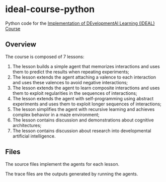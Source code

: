 # ideal-course-python

Python code for the [Implementation of DEvelopmentAl Learning (IDEAL) Course](https://projet.liris.cnrs.fr/ideal/mooc/lesson.php)

## Overview

The course is composed of 7 lessons:

1. The lesson builds a simple agent that memorizes interactions and uses them to predict the results when repeating experiments;
2. The lesson extends the agent attaching a valence to each interaction and uses these valences to avoid negative interactions;
3. The lesson extends the agent to learn composite interactions and uses them to exploit regularities in the sequences of interactions;
4. The lesson extends the agent with self-programming using abstract experiments and uses them to exploit longer sequences of interactions;
5. The lesson simplifies the agent with recursive learning and achieves complex behavior in a maze environment;
6. The lesson contains discussion and demonstrations about cognitive architectures;
7. The lesson contains discussion about research into developmental artificial intelligence.

## Files

The source files implement the agents for each lesson.

The trace files are the outputs generated by running the agents.
